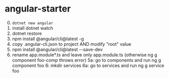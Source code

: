 # angular-starter
0. `dotnet new angular`
1. install dotnet watch
2. dotnet restore
3. npm install @angular/cli@latest -g
3. copy .angular-cli.json to project AND modify "root" value
4. npm install @angular/cli@latest --save-dev
5. rename app.module*.ts and leave only app.module.ts (otherwise ng g component foo-comp throws error)
5a: go to components and run ng g component foo
6: mkdir services
6a: go to services and run ng g service foo
